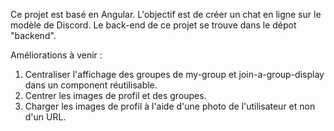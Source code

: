 Ce projet est basé en Angular.
L'objectif est de créer un chat en ligne sur le modèle de Discord.
Le back-end de ce projet se trouve dans le dépot "backend".

Améliorations à venir : 
1) Centraliser l'affichage des groupes de my-group et join-a-group-display dans un component réutilisable.
2) Centrer les images de profil et des groupes.
3) Charger les images de profil à l'aide d'une photo de l'utilisateur et non d'un URL.
